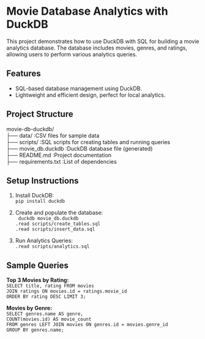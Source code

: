 ﻿# Movie Database Analytics with DuckDB

This project demonstrates how to use DuckDB with SQL for building a movie analytics database. The database includes movies, genres, and ratings, allowing users to perform various analytics queries.

## Features
- SQL-based database management using DuckDB.
- Lightweight and efficient design, perfect for local analytics.

## Project Structure
movie-db-duckdb/ <br>
├── data/ :CSV files for sample data <br>
├── scripts/ :SQL scripts for creating tables and running queries <br>
├── movie_db.duckdb :DuckDB database file (generated) <br>
├── README.md :Project documentation <br>
├── requirements.txt :List of dependencies <br>

## Setup Instructions
1. Install DuckDB:<br>
   ```pip install duckdb```

2. Create and populate the database:<br>
``` duckdb movie_db.duckdb``` <br>
```.read scripts/create_tables.sql``` <br>
```.read scripts/insert_data.sql ```

3. Run Analytics Queries:<br>
```.read scripts/analytics.sql```

## Sample Queries
**Top 3 Movies by Rating:** <br>
```SELECT title, rating FROM movies ```<br>
```JOIN ratings ON movies.id = ratings.movie_id``` <br>
```ORDER BY rating DESC LIMIT 3;```

**Movies by Genre:**<br>
```SELECT genres.name AS genre,```<br> 
```COUNT(movies.id) AS movie_count```<br>
```FROM genres LEFT JOIN movies ON genres.id = movies.genre_id```<br>
```GROUP BY genres.name;```
